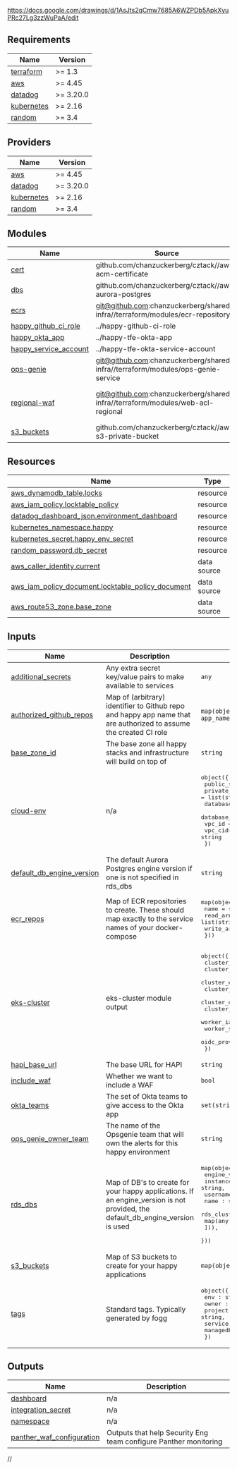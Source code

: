 https://docs.google.com/drawings/d/1AsJts2qCmw7685A6WZPDb5ApkXyuPRc27Lg3zzWuPaA/edit


<!-- START -->
## Requirements

| Name | Version |
|------|---------|
| <a name="requirement_terraform"></a> [terraform](#requirement\_terraform) | >= 1.3 |
| <a name="requirement_aws"></a> [aws](#requirement\_aws) | >= 4.45 |
| <a name="requirement_datadog"></a> [datadog](#requirement\_datadog) | >= 3.20.0 |
| <a name="requirement_kubernetes"></a> [kubernetes](#requirement\_kubernetes) | >= 2.16 |
| <a name="requirement_random"></a> [random](#requirement\_random) | >= 3.4 |

## Providers

| Name | Version |
|------|---------|
| <a name="provider_aws"></a> [aws](#provider\_aws) | >= 4.45 |
| <a name="provider_datadog"></a> [datadog](#provider\_datadog) | >= 3.20.0 |
| <a name="provider_kubernetes"></a> [kubernetes](#provider\_kubernetes) | >= 2.16 |
| <a name="provider_random"></a> [random](#provider\_random) | >= 3.4 |

## Modules

| Name | Source | Version |
|------|--------|---------|
| <a name="module_cert"></a> [cert](#module\_cert) | github.com/chanzuckerberg/cztack//aws-acm-certificate | v0.43.1 |
| <a name="module_dbs"></a> [dbs](#module\_dbs) | github.com/chanzuckerberg/cztack//aws-aurora-postgres | v0.49.0 |
| <a name="module_ecrs"></a> [ecrs](#module\_ecrs) | git@github.com:chanzuckerberg/shared-infra//terraform/modules/ecr-repository | main |
| <a name="module_happy_github_ci_role"></a> [happy\_github\_ci\_role](#module\_happy\_github\_ci\_role) | ../happy-github-ci-role | n/a |
| <a name="module_happy_okta_app"></a> [happy\_okta\_app](#module\_happy\_okta\_app) | ../happy-tfe-okta-app | n/a |
| <a name="module_happy_service_account"></a> [happy\_service\_account](#module\_happy\_service\_account) | ../happy-tfe-okta-service-account | n/a |
| <a name="module_ops-genie"></a> [ops-genie](#module\_ops-genie) | git@github.com:chanzuckerberg/shared-infra//terraform/modules/ops-genie-service | main |
| <a name="module_regional-waf"></a> [regional-waf](#module\_regional-waf) | git@github.com:chanzuckerberg/shared-infra//terraform/modules/web-acl-regional | web-acl-regional-v1.1.0 |
| <a name="module_s3_buckets"></a> [s3\_buckets](#module\_s3\_buckets) | github.com/chanzuckerberg/cztack//aws-s3-private-bucket | v0.43.1 |

## Resources

| Name | Type |
|------|------|
| [aws_dynamodb_table.locks](https://registry.terraform.io/providers/hashicorp/aws/latest/docs/resources/dynamodb_table) | resource |
| [aws_iam_policy.locktable_policy](https://registry.terraform.io/providers/hashicorp/aws/latest/docs/resources/iam_policy) | resource |
| [datadog_dashboard_json.environment_dashboard](https://registry.terraform.io/providers/datadog/datadog/latest/docs/resources/dashboard_json) | resource |
| [kubernetes_namespace.happy](https://registry.terraform.io/providers/hashicorp/kubernetes/latest/docs/resources/namespace) | resource |
| [kubernetes_secret.happy_env_secret](https://registry.terraform.io/providers/hashicorp/kubernetes/latest/docs/resources/secret) | resource |
| [random_password.db_secret](https://registry.terraform.io/providers/hashicorp/random/latest/docs/resources/password) | resource |
| [aws_caller_identity.current](https://registry.terraform.io/providers/hashicorp/aws/latest/docs/data-sources/caller_identity) | data source |
| [aws_iam_policy_document.locktable_policy_document](https://registry.terraform.io/providers/hashicorp/aws/latest/docs/data-sources/iam_policy_document) | data source |
| [aws_route53_zone.base_zone](https://registry.terraform.io/providers/hashicorp/aws/latest/docs/data-sources/route53_zone) | data source |

## Inputs

| Name | Description | Type | Default | Required |
|------|-------------|------|---------|:--------:|
| <a name="input_additional_secrets"></a> [additional\_secrets](#input\_additional\_secrets) | Any extra secret key/value pairs to make available to services | `any` | `{}` | no |
| <a name="input_authorized_github_repos"></a> [authorized\_github\_repos](#input\_authorized\_github\_repos) | Map of (arbitrary) identifier to Github repo and happy app name that are authorized to assume the created CI role | `map(object({ repo_name : string, app_name : string }))` | `{}` | no |
| <a name="input_base_zone_id"></a> [base\_zone\_id](#input\_base\_zone\_id) | The base zone all happy stacks and infrastructure will build on top of | `string` | n/a | yes |
| <a name="input_cloud-env"></a> [cloud-env](#input\_cloud-env) | n/a | <pre>object({<br>    public_subnets        = list(string)<br>    private_subnets       = list(string)<br>    database_subnets      = list(string)<br>    database_subnet_group = string<br>    vpc_id                = string<br>    vpc_cidr_block        = string<br>  })</pre> | n/a | yes |
| <a name="input_default_db_engine_version"></a> [default\_db\_engine\_version](#input\_default\_db\_engine\_version) | The default Aurora Postgres engine version if one is not specified in rds\_dbs | `string` | `"14.3"` | no |
| <a name="input_ecr_repos"></a> [ecr\_repos](#input\_ecr\_repos) | Map of ECR repositories to create. These should map exactly to the service names of your docker-compose | <pre>map(object({<br>    name       = string,<br>    read_arns  = list(string),<br>    write_arns = list(string),<br>  }))</pre> | `{}` | no |
| <a name="input_eks-cluster"></a> [eks-cluster](#input\_eks-cluster) | eks-cluster module output | <pre>object({<br>    cluster_id : string,<br>    cluster_arn : string,<br>    cluster_endpoint : string,<br>    cluster_ca : string,<br>    cluster_oidc_issuer_url : string,<br>    cluster_version : string,<br>    worker_iam_role_name : string,<br>    worker_security_group : string,<br>    oidc_provider_arn : string,<br>  })</pre> | n/a | yes |
| <a name="input_hapi_base_url"></a> [hapi\_base\_url](#input\_hapi\_base\_url) | The base URL for HAPI | `string` | `"https://hapi.hapi.prod.si.czi.technology"` | no |
| <a name="input_include_waf"></a> [include\_waf](#input\_include\_waf) | Whether we want to include a WAF | `bool` | `false` | no |
| <a name="input_okta_teams"></a> [okta\_teams](#input\_okta\_teams) | The set of Okta teams to give access to the Okta app | `set(string)` | n/a | yes |
| <a name="input_ops_genie_owner_team"></a> [ops\_genie\_owner\_team](#input\_ops\_genie\_owner\_team) | The name of the Opsgenie team that will own the alerts for this happy environment | `string` | `"Core Infra Eng"` | no |
| <a name="input_rds_dbs"></a> [rds\_dbs](#input\_rds\_dbs) | Map of DB's to create for your happy applications. If an engine\_version is not provided, the default\_db\_engine\_version is used | <pre>map(object({<br>    engine_version : string,<br>    instance_class : string,<br>    username : string,<br>    name : string,<br>    rds_cluster_parameters : optional(tuple([<br>      map(any),<br>    ])),<br>  }))</pre> | `{}` | no |
| <a name="input_s3_buckets"></a> [s3\_buckets](#input\_s3\_buckets) | Map of S3 buckets to create for your happy applications | `map(object({ name = string }))` | `{}` | no |
| <a name="input_tags"></a> [tags](#input\_tags) | Standard tags. Typically generated by fogg | <pre>object({<br>    env : string,<br>    owner : string,<br>    project : string,<br>    service : string,<br>    managedBy : string,<br>  })</pre> | n/a | yes |

## Outputs

| Name | Description |
|------|-------------|
| <a name="output_dashboard"></a> [dashboard](#output\_dashboard) | n/a |
| <a name="output_integration_secret"></a> [integration\_secret](#output\_integration\_secret) | n/a |
| <a name="output_namespace"></a> [namespace](#output\_namespace) | n/a |
| <a name="output_panther_waf_configuration"></a> [panther\_waf\_configuration](#output\_panther\_waf\_configuration) | Outputs that help Security Eng team configure Panther monitoring |
<!-- END -->
//
